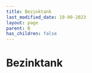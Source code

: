 ```yaml
---
title: Bezinktank
last_modified_date: 19-09-2023
layout: page
parent: B
has_children: false
---
```


Bezinktank
==========

